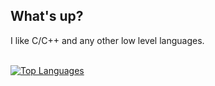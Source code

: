 ## What's up?

I like C/C++ and any other low level languages.

<br>[![Top Languages](https://github-readme-stats.vercel.app/api/top-langs/?username=ketamic&theme=github_dark&layout=compact&langs_count=8)](https://github.com/anuraghazra/github-readme-stats)

